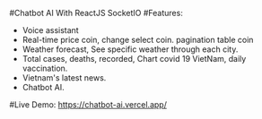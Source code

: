 #Chatbot AI With ReactJS SocketIO
#Features:
 + Voice assistant
 + Real-time price coin, change select coin. pagination table coin
 + Weather forecast, See specific weather through each city.
 + Total cases, deaths, recorded, Chart covid 19 VietNam, daily vaccination.
 + Vietnam's latest news.
 + Chatbot AI.

#Live Demo:
https://chatbot-ai.vercel.app/
